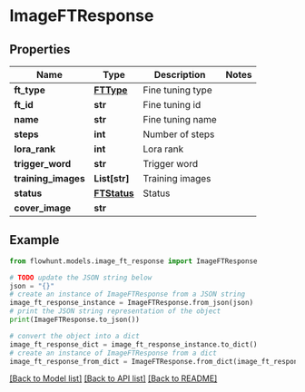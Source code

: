 # ImageFTResponse


## Properties

Name | Type | Description | Notes
------------ | ------------- | ------------- | -------------
**ft_type** | [**FTType**](FTType.md) | Fine tuning type | 
**ft_id** | **str** | Fine tuning id | 
**name** | **str** | Fine tuning name | 
**steps** | **int** | Number of steps | 
**lora_rank** | **int** | Lora rank | 
**trigger_word** | **str** | Trigger word | 
**training_images** | **List[str]** | Training images | 
**status** | [**FTStatus**](FTStatus.md) | Status | 
**cover_image** | **str** |  | 

## Example

```python
from flowhunt.models.image_ft_response import ImageFTResponse

# TODO update the JSON string below
json = "{}"
# create an instance of ImageFTResponse from a JSON string
image_ft_response_instance = ImageFTResponse.from_json(json)
# print the JSON string representation of the object
print(ImageFTResponse.to_json())

# convert the object into a dict
image_ft_response_dict = image_ft_response_instance.to_dict()
# create an instance of ImageFTResponse from a dict
image_ft_response_from_dict = ImageFTResponse.from_dict(image_ft_response_dict)
```
[[Back to Model list]](../README.md#documentation-for-models) [[Back to API list]](../README.md#documentation-for-api-endpoints) [[Back to README]](../README.md)


